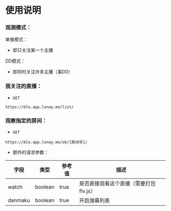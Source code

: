 # 使用说明

### 观测模式：

单推模式：

- 即只关注某一个主播

DD模式：

- 即同时关注许多主播（事DD）

### 我关注的直播：

- `GET`

```
https://blo.app.lonay.me/list/
```

### 观察指定的房间：

- `GET`

```
https://blo.app.lonay.me/ob/[房间号]/
```
- 额外的请求参数：

| 字段     | 类型     | 参考值 | 描述
| -------- | ------- | ------ | ----
| watch    | boolean | true   | 是否直接观看这个直播（需要打包flv.js）
| danmaku  | boolean | true   | 开启弹幕列表